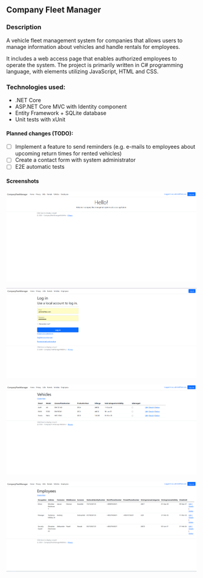 ## Company Fleet Manager

### Description

A vehicle fleet management system for companies that allows users to manage information about vehicles and handle rentals for employees. 

It includes a web access page that enables authorized employees to operate the system. The project is primarily written in C# programming language, with elements utilizing JavaScript, HTML and CSS. 

### Technologies used:
- .NET Core
- ASP.NET Core MVC with Identity component
- Entity Framework + SQLite database
- Unit tests with xUnit

#### Planned changes (TODO):
- [ ] Implement a feature to send reminders (e.g. e-mails to employees about upcoming return times for rented vehicles)
- [ ] Create a contact form with system administrator
- [ ] E2E automatic tests

#### Screenshots
![Screenshot 1 - Home](/res/home.png?raw=true "Home")  

![Screenshot 2 - Login](/res/login.png?raw=true "Login")  

![Screenshot 3 - Vehicles](/res/vehicles.png?raw=true "Vehicles")  

![Screenshot 4 - Employees](/res/employees.png?raw=true "Employees")